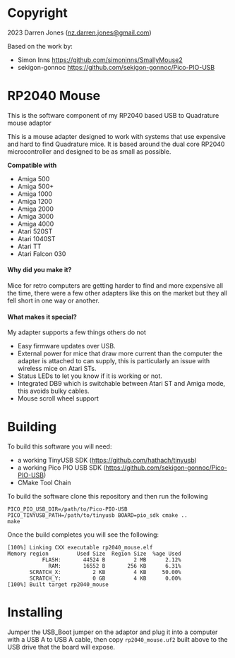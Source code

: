 # Copyright
2023 Darren Jones (nz.darren.jones@gmail.com)

Based on the work by:

- Simon Inns https://github.com/simoninns/SmallyMouse2
- sekigon-gonnoc https://github.com/sekigon-gonnoc/Pico-PIO-USB

# RP2040 Mouse
This is the software component of my RP2040 based USB to Quadrature mouse adaptor

This is a mouse adapter designed to work with systems that use expensive and hard to find Quadrature mice. It is based around the dual core RP2040 microcontroller and designed to be as small as possible.

**Compatible with**

- Amiga 500
- Amiga 500+
- Amiga 1000
- Amiga 1200
- Amiga 2000
- Amiga 3000
- Amiga 4000
- Atari 520ST
- Atari 1040ST
- Atari TT
- Atari Falcon 030

#### Why did you make it?

Mice for retro computers are getting harder to find and more expensive all the time, there were a few other adapters like this on the market but they all fell short in one way or another. 


#### What makes it special?

My adapter supports a few things others do not
- Easy firmware updates over USB.
- External power for mice that draw more current than the computer the adapter is attached to can supply, this is particularly an issue with wireless mice on Atari STs.
- Status LEDs to let you know if it is working or not.
- Integrated DB9 which is switchable between Atari ST and Amiga mode, this avoids bulky cables.
- Mouse scroll wheel support

# Building

To build this software you will need:
- a working TinyUSB SDK (https://github.com/hathach/tinyusb)
- a working Pico PIO USB SDK (https://github.com/sekigon-gonnoc/Pico-PIO-USB)
- CMake Tool Chain

To build the software clone this repository and then run the following
```
PICO_PIO_USB_DIR=/path/to/Pico-PIO-USB PICO_TINYUSB_PATH=/path/to/tinyusb BOARD=pio_sdk cmake ..
make
```

Once the build completes you will see the following:

```
[100%] Linking CXX executable rp2040_mouse.elf
Memory region         Used Size  Region Size  %age Used
           FLASH:       44524 B         2 MB      2.12%
             RAM:       16552 B       256 KB      6.31%
       SCRATCH_X:          2 KB         4 KB     50.00%
       SCRATCH_Y:          0 GB         4 KB      0.00%
[100%] Built target rp2040_mouse
```

# Installing

Jumper the USB_Boot jumper on the adaptor and plug it into a computer with a USB A to USB A cable, then copy `rp2040_mouse.uf2` built above to the USB drive that the board will expose.
